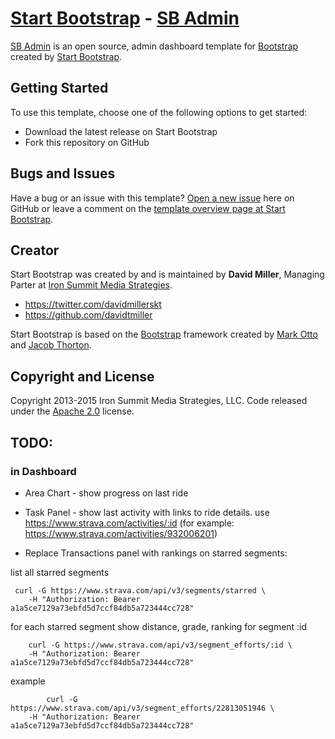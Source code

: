 # [Start Bootstrap](http://startbootstrap.com/) - [SB Admin](http://startbootstrap.com/template-overviews/sb-admin/)

[SB Admin](http://startbootstrap.com/template-overviews/sb-admin/) is an open source, admin dashboard template for [Bootstrap](http://getbootstrap.com/) created by [Start Bootstrap](http://startbootstrap.com/).

## Getting Started

To use this template, choose one of the following options to get started:
* Download the latest release on Start Bootstrap
* Fork this repository on GitHub

## Bugs and Issues

Have a bug or an issue with this template? [Open a new issue](https://github.com/IronSummitMedia/startbootstrap-sb-admin/issues) here on GitHub or leave a comment on the [template overview page at Start Bootstrap](http://startbootstrap.com/template-overviews/sb-admin/).

## Creator

Start Bootstrap was created by and is maintained by **David Miller**, Managing Parter at [Iron Summit Media Strategies](http://www.ironsummitmedia.com/).

* https://twitter.com/davidmillerskt
* https://github.com/davidtmiller

Start Bootstrap is based on the [Bootstrap](http://getbootstrap.com/) framework created by [Mark Otto](https://twitter.com/mdo) and [Jacob Thorton](https://twitter.com/fat).

## Copyright and License

Copyright 2013-2015 Iron Summit Media Strategies, LLC. Code released under the [Apache 2.0](https://github.com/IronSummitMedia/startbootstrap-sb-admin/blob/gh-pages/LICENSE) license.

## TODO:
### in Dashboard

* Area Chart - show progress on last ride

* Task Panel -  show last activity  with links to ride details. use  https://www.strava.com/activities/:id  (for example: https://www.strava.com/activities/932006201)

* Replace Transactions panel with rankings on starred segments:


list all starred segments
``` 
 curl -G https://www.strava.com/api/v3/segments/starred \
    -H "Authorization: Bearer a1a5ce7129a73ebfd5d7ccf84db5a723444cc728"
```


for each starred segment show distance, grade, ranking for segment :id
``` 
    curl -G https://www.strava.com/api/v3/segment_efforts/:id \
    -H "Authorization: Bearer a1a5ce7129a73ebfd5d7ccf84db5a723444cc728"
``` 

example
```
        curl -G https://www.strava.com/api/v3/segment_efforts/22813051946 \
    -H "Authorization: Bearer a1a5ce7129a73ebfd5d7ccf84db5a723444cc728"
```


